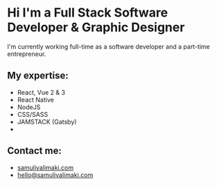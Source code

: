 # Hi I'm a Full Stack Software Developer & Graphic Designer
I'm currently working full-time as a software developer and a part-time entrepreneur.

## My expertise:
- React, Vue 2 & 3
- React Native
- NodeJS
- CSS/SASS
- JAMSTACK (Gatsby)
- 
## Contact me:
- [samulivalimaki.com](https://samulivalimaki.com)
- [hello@samulivalimaki.com](mailto:hello@samulivalimaki.com)
